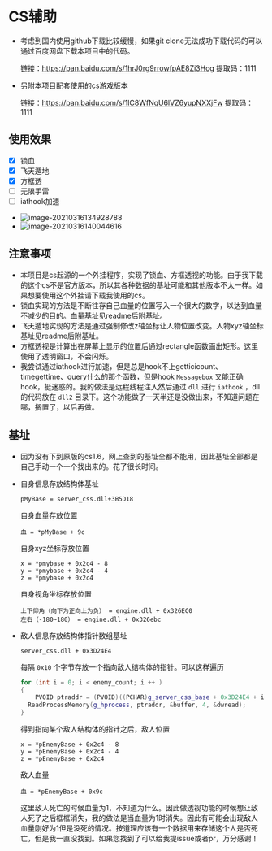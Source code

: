 # CS辅助

+ 考虑到国内使用github下载比较缓慢，如果git clone无法成功下载代码的可以通过百度网盘下载本项目中的代码。

  链接：https://pan.baidu.com/s/1hrJ0rg9rrowfpAE8Zi3Hog 
  提取码：1111 

+ 另附本项目配套使用的cs游戏版本

  链接：https://pan.baidu.com/s/1lC8WfNqU6lVZ6yupNXXjFw 
  提取码：1111 

## 使用效果

+ [x] 锁血
+ [x] 飞天遁地
+ [x] 方框透
+ [ ] 无限手雷
+ [ ] iathook加速

+ ![image-20210316134928788](https://cdn.jsdelivr.net/gh/smallzhong/picgo-pic-bed/image-20210316134928788.png)
+ ![image-20210316140044616](https://cdn.jsdelivr.net/gh/smallzhong/picgo-pic-bed/image-20210316140044616.png)



## 注意事项

+ 本项目是cs起源的一个外挂程序，实现了锁血、方框透视的功能。由于我下载的这个cs不是官方版本，所以其各种数据的基址可能和其他版本不太一样。如果想要使用这个外挂请下载我使用的cs。
+ 锁血实现的方法是不断往存自己血量的位置写入一个很大的数字，以达到血量不减少的目的。血量基址见readme后附基址。
+ 飞天遁地实现的方法是通过强制修改z轴坐标让人物位置改变。人物xyz轴坐标基址见readme后附基址。
+ 方框透视是计算出在屏幕上显示的位置后通过rectangle函数画出矩形。这里使用了透明窗口，不会闪烁。
+ 我尝试通过iathook进行加速，但是总是hook不上getticicount、timegettime、query什么的那个函数，但是hook `Messagebox` 又能正确hook，挺迷惑的。我的做法是远程线程注入然后通过 `dll` 进行 `iathook` ，dll的代码放在 `dll2` 目录下。这个功能做了一天半还是没做出来，不知道问题在哪，搁置了，以后再做。

## 基址

+ 因为没有下到原版的cs1.6，网上查到的基址全都不能用，因此基址全部都是自己手动一个一个找出来的。花了很长时间。

+ 自身信息存放结构体基址

  ```
  pMyBase = server_css.dll+3B5D18
  ```

  自身血量存放位置

  ```
  血 = *pMyBase + 9c
  ```

  自身xyz坐标存放位置

  ```
  x = *pmybase + 0x2c4 - 8
  y = *pmybase + 0x2c4 - 4
  z = *pmybase + 0x2c4
  ```

  自身视角坐标存放位置

  ```
  上下仰角（向下为正向上为负） = engine.dll + 0x326EC0
  左右（-180~180） = engine.dll + 0x326ebc
  ```

+ 敌人信息存放结构体指针数组基址

  ```
  server_css.dll + 0x3D24E4
  ```

  每隔 `0x10` 个字节存放一个指向敌人结构体的指针。可以这样遍历

  ```cpp
  for (int i = 0; i < enemy_count; i ++ )
  {
      PVOID ptraddr = (PVOID)((PCHAR)g_server_css_base + 0x3D24E4 + i * 0x10);
  	ReadProcessMemory(g_hprocess, ptraddr, &buffer, 4, &dwread);
  }
  ```

  得到指向某个敌人结构体的指针之后，敌人位置

  ```
  x = *pEnemyBase + 0x2c4 - 8
  y = *pEnemyBase + 0x2c4 - 4
  z = *pEnemyBase + 0x2c4
  ```

  敌人血量

  ```
  血 = *pEnemyBase + 0x9c
  ```

  这里敌人死亡的时候血量为1，不知道为什么。因此做透视功能的时候想让敌人死了之后框框消失，我的做法是当血量为1时消失。因此有可能会出现敌人血量刚好为1但是没死的情况。按道理应该有一个数据用来存储这个人是否死亡，但是我一直没找到。如果您找到了可以给我提issue或者pr，万分感谢！

